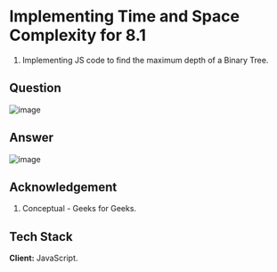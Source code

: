 
# Implementing Time and Space Complexity for 8.1
1. Implementing JS code to find the maximum depth of a Binary Tree.

## Question
![image](https://user-images.githubusercontent.com/102906185/197016748-2332d473-bbf1-4591-8e5d-f856a4604fc2.png)

## Answer 

![image](https://user-images.githubusercontent.com/102906185/197016889-8c21646d-bcd3-4d7d-bd75-08cce49058e6.png)

## Acknowledgement 
1. Conceptual - Geeks for Geeks.
## Tech Stack

**Client:** JavaScript.



